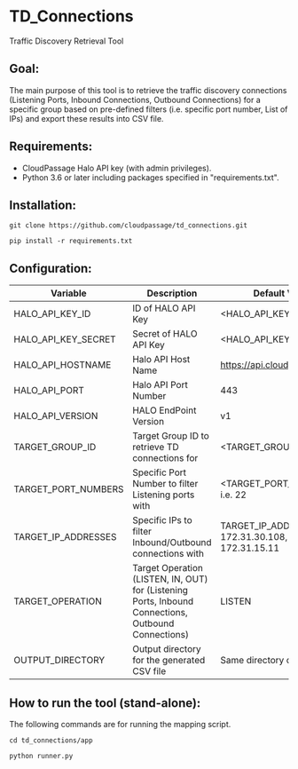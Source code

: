 # TD_Connections
Traffic Discovery Retrieval Tool

## Goal:
The main purpose of this tool is to retrieve the traffic discovery connections 
(Listening Ports, Inbound Connections, Outbound Connections) for a specific group based on pre-defined filters (i.e. specific port number,
List of IPs) and export these results into CSV file.

## Requirements:
- CloudPassage Halo API key (with admin privileges).
- Python 3.6 or later including packages specified in "requirements.txt".

## Installation:
`git clone https://github.com/cloudpassage/td_connections.git`

`pip install -r requirements.txt`

## Configuration:
| Variable | Description | Default Value |
| -------- | ----- | ----- |
| HALO_API_KEY_ID | ID of HALO API Key | <HALO_API_KEY_ID> |
| HALO_API_KEY_SECRET | Secret of HALO API Key | <HALO_API_KEY_SECRET> |
| HALO_API_HOSTNAME | Halo API Host Name | https://api.cloudpassage.com |
| HALO_API_PORT | Halo API Port Number | 443 |
| HALO_API_VERSION | HALO EndPoint Version | v1 |
| TARGET_GROUP_ID | Target Group ID to retrieve TD connections for| <TARGET_GROUP_ID> |
| TARGET_PORT_NUMBERS | Specific Port Number to filter Listening ports with | <TARGET_PORT_NUMBERS> i.e. 22 |
| TARGET_IP_ADDRESSES | Specific IPs to filter Inbound/Outbound connections with | TARGET_IP_ADDRESSES i.e. 172.31.30.108, 172.31.15.11 |
| TARGET_OPERATION | Target Operation (LISTEN, IN, OUT) for (Listening Ports, Inbound Connections, Outbound Connections) | LISTEN |
| OUTPUT_DIRECTORY | Output directory for the generated CSV file | Same directory of the script |

## How to run the tool (stand-alone):
The following commands are for running the mapping script.

`cd td_connections/app`

`python runner.py`

